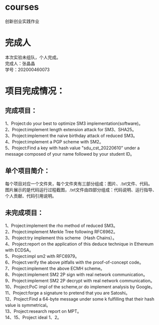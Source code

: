 # courses
创新创业实践作业

# 完成人
本次实验未组队，个人完成。  
完成人：张晶晶  
学号：202000460073  

# 项目完成情况：
## 完成项目：
1、Project:do your best to optimize SM3 implementation(software)。  
2、Project:implement length extension attack for SM3、SHA25。  
3、Project:implement the naive birthday attack of reduced SM3。  
4、Project:implement a PGP scheme with SM2。  
5、Project:Find a key with hash value "sdu_cst_20220610" under a message composed of your name followed by your student ID。  

## 单个项目简介：
每个项目对应一个文件夹，每个文件夹有三部分组成：图片、.txt文件、代码。  
图片展示的是代码运行过程截图，.txt文件由四部分组成：代码说明、运行指导、个人贡献、代码引用说明。  

## 未完成项目：
1、Project:implement the rho method of reduced SM3。  
2、Project:implement Merkle Tree following RFC6962。  
3、Project:try implement this scheme（Hash Chains）。  
4、Project:report on the application of this deduce technique in Ethereum with ECDSA。  
5、Project:impl sm2 with RFC6979。  
6、Project:verify the above pitfalls with the proof-of-concept code。  
7、Project:implement the above ECMH scheme。  
8、Project:implement SM2 2P sign with real network communication。  
9、Project:implement SM2 2P decrypt with real network communication。  
10、Project:PoC impl of the scheme,or do implement analysis by Google。  
11、Project:forge a signature to pretend that you are Satoshi。  
12、Project:Find a 64-byte message under some k fulfilling that their hash value is symmetrical。  
13、Project:research report on MPT。  
14、15、Project ideal 1、2。  
